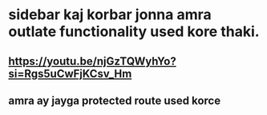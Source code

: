 # sidebar kaj korbar jonna amra outlate functionality used kore thaki.
 ## https://youtu.be/njGzTQWyhYo?si=Rgs5uCwFjKCsv_Hm
 ## amra ay jayga protected route used korce